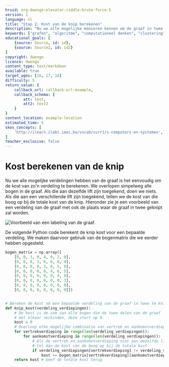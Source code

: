 ```yaml
---
hruid: org-dwengo-elevator-riddle-brute-force-5
version: 1
language: nl
title: "Stap 2: Kost van de knip berekenen"
description: "Nu we alle mogelijke manieren kennen om de graaf in twee te delen, moeten we voor elke opsplitsing de knip kost berekenen."
keywords: ["grafen", "algoritme", "computationeel denken", "clustering", "datastructuur", "brute force", "python"]
educational_goals: [
    {source: Source, id: id}, 
    {source: Source2, id: id2}
]
copyright: dwengo
licence: dwengo
content_type: text/markdown
available: true
target_ages: [16, 17, 18]
difficulty: 5
return_value: {
    callback_url: callback-url-example,
    callback_schema: {
        att: test,
        att2: test2
    }
}
content_location: example-location
estimated_time: 5
skos_concepts: [
    'http://ilearn.ilabt.imec.be/vocab/curr1/s-computers-en-systemen', 
]
teacher_exclusive: false
---
```


# Kost berekenen van de knip

Nu we alle mogelijke verdelingen hebben van de graaf is het eenvoudig om de kost van zo'n verdeling te berekenen. We overlopen simpelweg alle bogen in de graaf. Als die aan dezelfde lift zijn toegekend, doen we niets. Als die aan een verschillende lift zijn toegekend, tellen we de kost van die boog op bij de totale kost van de knip. Hieronder zie je een voorbeeld van een verdeling van de graaf met ook de plaats waar de graaf in twee geknipt zal worden.

 ![Voorbeeld van een labeling van de graaf.](embed/verplaatsingen_chaos_labeling.png "Voorbeeld van een labeling van de graaf.")

 De volgende Python code berekent de knip kost voor een bepaalde verdeling. We maken daarvoor gebruik van de bogenmatrix die we eerder hebben opgesteld.

```python
bogen_matrix = np.array([
    [0, 0, 3, 0, 4, 0, 2, 0],
    [0, 0, 0, 3, 6, 6, 0, 4],
    [0, 0, 0, 0, 3, 0, 5, 0],
    [0, 0, 0, 0, 0, 4, 6, 5],
    [0, 0, 0, 0, 0, 0, 4, 0],
    [0, 0, 0, 0, 0, 0, 0, 3],
    [0, 0, 0, 0, 0, 0, 0, 0],
    [0, 0, 0, 0, 0, 0, 0, 0]])


# Bereken de kost om een bepaalde verdeling van de graaf in twee te knippen
def knip_kost(verdeling_verdiepingen):
    # De kost is de som van alle bogen die de twee delen van de graaf 
    # met elkaar verbinden, deze start op 0.
    kost = 0
    # Overloop elke mogelijke combinatie van vertrek en aankomstverdieping.
    for vertrekverdieping in range(len(verdeling_verdiepingen)):
        for aankomstverdieping in range(len(verdeling_verdiepingen)):
            # Als de vertrek en aankomstverdieping niet aan dezelfde lift zijn toegekend, 
            # tel dan de kost van de boog op bij de totale kost.
            if verdeling_verdiepingen[vertrekverdieping] != verdeling_verdiepingen[aankomstverdieping]:
                kost += bogen_matrix[vertrekverdieping][aankomstverdieping]
    return kost # Geef de totale kost terug
```
